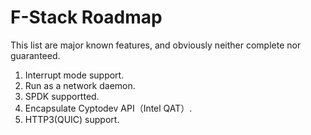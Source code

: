 # F-Stack Roadmap

This list are major known features, and obviously neither complete nor guaranteed.

1. Interrupt mode support.
2. Run as a network daemon.
3. SPDK supportted.
4. Encapsulate Cyptodev API（Intel QAT）.
5. HTTP3(QUIC) support.

